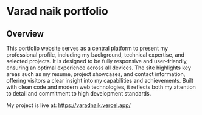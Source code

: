 # Varad naik portfolio


## Overview
This portfolio website serves as a central platform to present my professional profile, including my background, technical expertise, and selected projects. It is designed to be fully responsive and user-friendly, ensuring an optimal experience across all devices. The site highlights key areas such as my resume, project showcases, and contact information, offering visitors a clear insight into my capabilities and achievements. Built with clean code and modern web technologies, it reflects both my attention to detail and commitment to high development standards.



My project is live at:
https://varadnaik.vercel.app/

